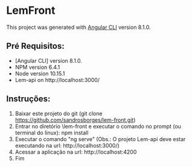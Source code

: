 # LemFront

This project was generated with [Angular CLI](https://github.com/angular/angular-cli) version 8.1.0.

## Pré Requisitos:

- [Angular CLI] version 8.1.0.
- NPM version 6.4.1
- Node version 10.15.1
- Lem-api on http://localhost:3000/

## Instruções:

1. Baixar este projeto do git (git clone https://github.com/sandrosborges/lem-front.git)
2. Entrar no diretório \lem-front e executar o comando no prompt (ou terminal do linux): npm install
3. Executar o comando "ng serve" (Obs.: O projeto Lem-api deve estar executando na url: http://localhost:3000/)
4. Acessar a aplicação na url: http://localhost:4200
5. Fim



